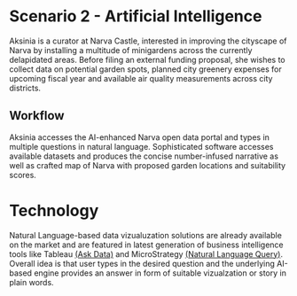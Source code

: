 # Scenario 2 - Artificial Intelligence

Aksinia is a curator at Narva Castle, interested in improving the cityscape of Narva by installing a multitude of minigardens across the currently delapidated areas. Before filing an external funding proposal, she wishes to collect data on potential garden spots, planned city greenery expenses for upcoming fiscal year and available air quality measurements across city districts. 

## Workflow

Aksinia accesses the AI-enhanced Narva open data portal and types in multiple questions in natural language. Sophisticated software accesses available datasets and produces the concise number-infused narrative as well as crafted map of Narva with proposed garden locations and suitability scores. 


# Technology
 
Natural Language-based data vizualuzation solutions are already available on the market and are featured in latest generation of business intelligence tools like Tableau [(Ask Data)](https://www.tableau.com/products/new-features/ask-data) and MicroStrategy [(Natural Language Query)](https://community.microstrategy.com/s/article/Natural-Language-Query-in-A-Nutshell-MicroStrategy-11-0?language=en_US). Overall idea is that user types in the desired question and the underlying AI-based engine provides an answer in form of suitable vizualzation or story in plain words.
